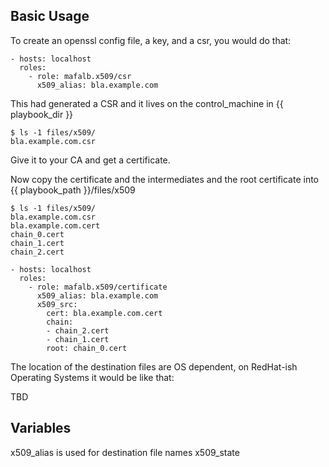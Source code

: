 
## Basic Usage

To create an openssl config file, a key, and a csr, you would do that:

```
- hosts: localhost
  roles:
    - role: mafalb.x509/csr
      x509_alias: bla.example.com
```

This had generated a CSR and it lives on the control_machine in {{ playbook_dir }}

```
$ ls -1 files/x509/
bla.example.com.csr
```

Give it to your CA and get a certificate.

Now copy the certificate and the intermediates and the root certificate into {{ playbook_path }}/files/x509

```
$ ls -1 files/x509/
bla.example.com.csr
bla.example.com.cert
chain_0.cert
chain_1.cert
chain_2.cert
```
 
```
- hosts: localhost
  roles:
    - role: mafalb.x509/certificate
      x509_alias: bla.example.com
      x509_src:
        cert: bla.example.com.cert
        chain:
        - chain_2.cert
        - chain_1.cert
        root: chain_0.cert
```

The location of the destination files are OS dependent, on RedHat-ish Operating Systems it would be like that:

TBD

## Variables

x509_alias is used for destination file names
x509_state
